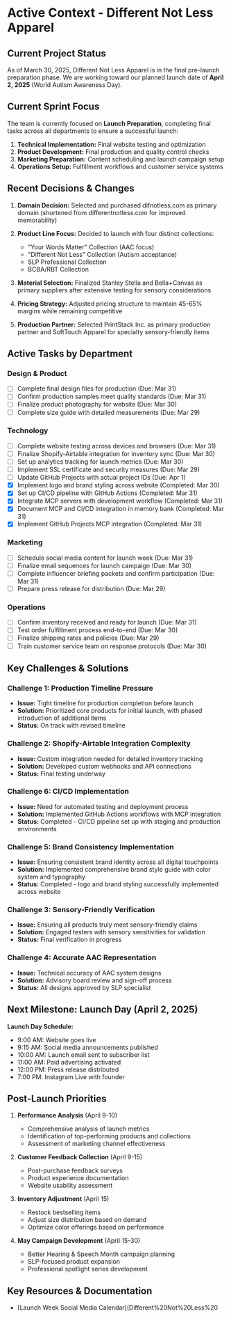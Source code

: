 # Active Context - Different Not Less Apparel

## Current Project Status

As of March 30, 2025, Different Not Less Apparel is in the final pre-launch preparation phase. We are working toward our planned launch date of **April 2, 2025** (World Autism Awareness Day).

## Current Sprint Focus

The team is currently focused on **Launch Preparation**, completing final tasks across all departments to ensure a successful launch:

1. **Technical Implementation:** Final website testing and optimization
2. **Product Development:** Final production and quality control checks
3. **Marketing Preparation:** Content scheduling and launch campaign setup
4. **Operations Setup:** Fulfillment workflows and customer service systems

## Recent Decisions & Changes

1. **Domain Decision:** Selected and purchased difnotless.com as primary domain (shortened from differentnotless.com for improved memorability)

2. **Product Line Focus:** Decided to launch with four distinct collections:
   - "Your Words Matter" Collection (AAC focus)
   - "Different Not Less" Collection (Autism acceptance)
   - SLP Professional Collection
   - BCBA/RBT Collection

3. **Material Selection:** Finalized Stanley Stella and Bella+Canvas as primary suppliers after extensive testing for sensory considerations

4. **Pricing Strategy:** Adjusted pricing structure to maintain 45-65% margins while remaining competitive

5. **Production Partner:** Selected PrintStack Inc. as primary production partner and SoftTouch Apparel for specialty sensory-friendly items

## Active Tasks by Department

### Design & Product
- [ ] Complete final design files for production (Due: Mar 31)
- [ ] Confirm production samples meet quality standards (Due: Mar 31)
- [ ] Finalize product photography for website (Due: Mar 30)
- [ ] Complete size guide with detailed measurements (Due: Mar 29)

### Technology
- [ ] Complete website testing across devices and browsers (Due: Mar 31)
- [ ] Finalize Shopify-Airtable integration for inventory sync (Due: Mar 30)
- [ ] Set up analytics tracking for launch metrics (Due: Mar 30)
- [ ] Implement SSL certificate and security measures (Due: Mar 29)
- [ ] Update GitHub Projects with actual project IDs (Due: Apr 1)
- [x] Implement logo and brand styling across website (Completed: Mar 30)
- [x] Set up CI/CD pipeline with GitHub Actions (Completed: Mar 31)
- [x] Integrate MCP servers with development workflow (Completed: Mar 31)
- [x] Document MCP and CI/CD integration in memory bank (Completed: Mar 31)
- [x] Implement GitHub Projects MCP integration (Completed: Mar 31)

### Marketing
- [ ] Schedule social media content for launch week (Due: Mar 31)
- [ ] Finalize email sequences for launch campaign (Due: Mar 30)
- [ ] Complete influencer briefing packets and confirm participation (Due: Mar 31)
- [ ] Prepare press release for distribution (Due: Mar 29)

### Operations
- [ ] Confirm inventory received and ready for launch (Due: Mar 31)
- [ ] Test order fulfillment process end-to-end (Due: Mar 30)
- [ ] Finalize shipping rates and policies (Due: Mar 29)
- [ ] Train customer service team on response protocols (Due: Mar 30)

## Key Challenges & Solutions

### Challenge 1: Production Timeline Pressure
- **Issue:** Tight timeline for production completion before launch
- **Solution:** Prioritized core products for initial launch, with phased introduction of additional items
- **Status:** On track with revised timeline

### Challenge 2: Shopify-Airtable Integration Complexity
- **Issue:** Custom integration needed for detailed inventory tracking
- **Solution:** Developed custom webhooks and API connections
- **Status:** Final testing underway

### Challenge 6: CI/CD Implementation
- **Issue:** Need for automated testing and deployment process
- **Solution:** Implemented GitHub Actions workflows with MCP integration
- **Status:** Completed - CI/CD pipeline set up with staging and production environments

### Challenge 5: Brand Consistency Implementation
- **Issue:** Ensuring consistent brand identity across all digital touchpoints
- **Solution:** Implemented comprehensive brand style guide with color system and typography
- **Status:** Completed - logo and brand styling successfully implemented across website

### Challenge 3: Sensory-Friendly Verification
- **Issue:** Ensuring all products truly meet sensory-friendly claims
- **Solution:** Engaged testers with sensory sensitivities for validation
- **Status:** Final verification in progress

### Challenge 4: Accurate AAC Representation
- **Issue:** Technical accuracy of AAC system designs
- **Solution:** Advisory board review and sign-off process
- **Status:** All designs approved by SLP specialist

## Next Milestone: Launch Day (April 2, 2025)

**Launch Day Schedule:**
- 9:00 AM: Website goes live
- 9:15 AM: Social media announcements published
- 10:00 AM: Launch email sent to subscriber list
- 11:00 AM: Paid advertising activated
- 12:00 PM: Press release distributed
- 7:00 PM: Instagram Live with founder

## Post-Launch Priorities

1. **Performance Analysis** (April 9-10)
   - Comprehensive analysis of launch metrics
   - Identification of top-performing products and collections
   - Assessment of marketing channel effectiveness

2. **Customer Feedback Collection** (April 9-15)
   - Post-purchase feedback surveys
   - Product experience documentation
   - Website usability assessment

3. **Inventory Adjustment** (April 15)
   - Restock bestselling items
   - Adjust size distribution based on demand
   - Optimize color offerings based on performance

4. **May Campaign Development** (April 15-30)
   - Better Hearing & Speech Month campaign planning
   - SLP-focused product expansion
   - Professional spotlight series development

## Key Resources & Documentation

- [Launch Week Social Media Calendar](Different%20Not%20Less%20
